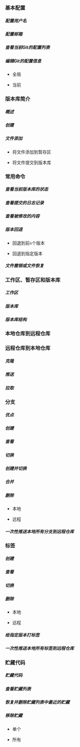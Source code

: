 ### 基本配置

##### 配置用户名

##### 配置邮箱

##### 查看当前Git的配置列表

##### 编辑Git的配置信息

* 全局

* 当前

### 版本库简介

##### 概述

##### 创建

##### 文件添加

* 将文件添加到暂存区

* 将文件提交到版本库

### 常用命令

##### 查看当前版本库的状态

##### 查看提交的日志记录

##### 查看被修改的内容

##### 版本回退

* 回退到前`n`个版本

* 回退到指定版本

##### 文件撤销或文件恢复

### 工作区、暂存区和版本库

##### 工作区

##### 版本库

##### 版本库结构

### 本地仓库到远程仓库

### 远程仓库到本地仓库

##### 克隆

##### 推送

##### 拉取

### 分支

##### 优点

##### 创建

##### 查看

##### 切换

##### 创建并切换

##### 合并

##### 删除

* 本地

* 远程

##### 一次性推送本地所有分支到远程仓库

### 标签

##### 创建

##### 查看

##### 切换

##### 删除

* 本地

* 远程

##### 给指定版本打标签

##### 一次性推送本地所有标签到远程仓库

### 贮藏代码

##### 贮藏代码

##### 查看贮藏列表

##### 恢复并删除贮藏列表中最近的贮藏

##### 移除贮藏

* 单个

* 所有